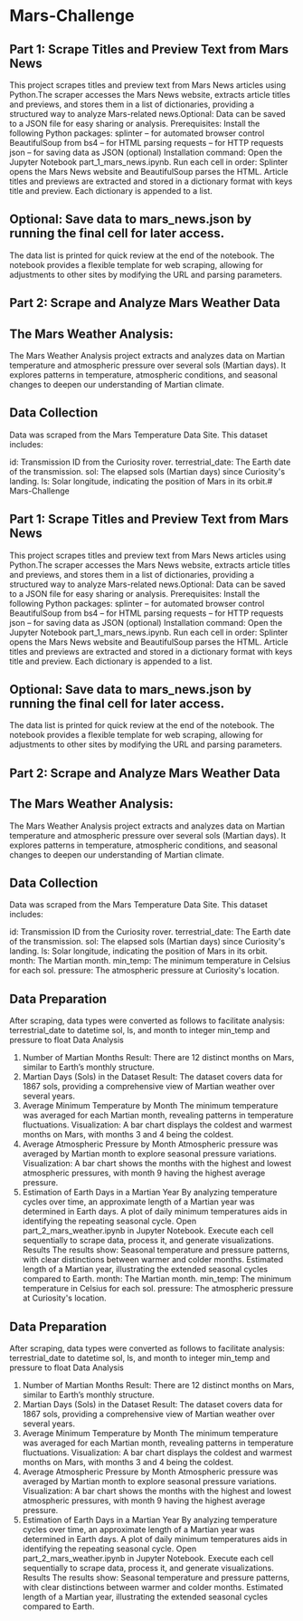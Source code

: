 # Mars-Challenge
## Part 1: Scrape Titles and Preview Text from Mars News
This project scrapes titles and preview text from Mars News articles using Python.The scraper accesses the Mars News website, extracts article titles and previews, and stores them in a list of dictionaries, providing a structured way to analyze Mars-related news.Optional: Data can be saved to a JSON file for easy sharing or analysis.
Prerequisites: Install the following Python packages:
splinter – for automated browser control
BeautifulSoup from bs4 – for HTML parsing
requests – for HTTP requests
json – for saving data as JSON (optional)
Installation command:
Open the Jupyter Notebook part_1_mars_news.ipynb.
Run each cell in order:
Splinter opens the Mars News website and BeautifulSoup parses the HTML.
Article titles and previews are extracted and stored in a dictionary format with keys title and preview.
Each dictionary is appended to a list.
## Optional: Save data to mars_news.json by running the final cell for later access.
The data list is printed for quick review at the end of the notebook.
The notebook provides a flexible template for web scraping, allowing for adjustments to other sites by modifying the URL and parsing parameters.
## Part 2: Scrape and Analyze Mars Weather Data
## The Mars Weather Analysis:

The Mars Weather Analysis project extracts and analyzes data on Martian temperature and atmospheric pressure over several sols (Martian days). It explores patterns in temperature, atmospheric conditions, and seasonal changes to deepen our understanding of Martian climate.
## Data Collection
Data was scraped from the Mars Temperature Data Site. This dataset includes:

id: Transmission ID from the Curiosity rover.
terrestrial_date: The Earth date of the transmission.
sol: The elapsed sols (Martian days) since Curiosity's landing.
ls: Solar longitude, indicating the position of Mars in its orbit.# Mars-Challenge
## Part 1: Scrape Titles and Preview Text from Mars News
This project scrapes titles and preview text from Mars News articles using Python.The scraper accesses the Mars News website, extracts article titles and previews, and stores them in a list of dictionaries, providing a structured way to analyze Mars-related news.Optional: Data can be saved to a JSON file for easy sharing or analysis.
Prerequisites: Install the following Python packages:
splinter – for automated browser control
BeautifulSoup from bs4 – for HTML parsing
requests – for HTTP requests
json – for saving data as JSON (optional)
Installation command:
Open the Jupyter Notebook part_1_mars_news.ipynb.
Run each cell in order:
Splinter opens the Mars News website and BeautifulSoup parses the HTML.
Article titles and previews are extracted and stored in a dictionary format with keys title and preview.
Each dictionary is appended to a list.
## Optional: Save data to mars_news.json by running the final cell for later access.
The data list is printed for quick review at the end of the notebook.
The notebook provides a flexible template for web scraping, allowing for adjustments to other sites by modifying the URL and parsing parameters.
## Part 2: Scrape and Analyze Mars Weather Data
## The Mars Weather Analysis:

The Mars Weather Analysis project extracts and analyzes data on Martian temperature and atmospheric pressure over several sols (Martian days). It explores patterns in temperature, atmospheric conditions, and seasonal changes to deepen our understanding of Martian climate.
## Data Collection
Data was scraped from the Mars Temperature Data Site. This dataset includes:

id: Transmission ID from the Curiosity rover.
terrestrial_date: The Earth date of the transmission.
sol: The elapsed sols (Martian days) since Curiosity's landing.
ls: Solar longitude, indicating the position of Mars in its orbit.
month: The Martian month.
min_temp: The minimum temperature in Celsius for each sol.
pressure: The atmospheric pressure at Curiosity's location.
## Data Preparation
After scraping, data types were converted as follows to facilitate analysis:
terrestrial_date to datetime
sol, ls, and month to integer
min_temp and pressure to float
Data Analysis
1. Number of Martian Months
Result: There are 12 distinct months on Mars, similar to Earth’s monthly structure.
2. Martian Days (Sols) in the Dataset
Result: The dataset covers data for 1867 sols, providing a comprehensive view of Martian weather over several years.
3. Average Minimum Temperature by Month
The minimum temperature was averaged for each Martian month, revealing patterns in temperature fluctuations.
Visualization: A bar chart displays the coldest and warmest months on Mars, with months 3 and 4 being the coldest.
4. Average Atmospheric Pressure by Month
Atmospheric pressure was averaged by Martian month to explore seasonal pressure variations.
Visualization: A bar chart shows the months with the highest and lowest atmospheric pressures, with month 9 having the highest average pressure.
5. Estimation of Earth Days in a Martian Year
By analyzing temperature cycles over time, an approximate length of a Martian year was determined in Earth days. A plot of daily minimum temperatures aids in identifying the repeating seasonal cycle.
Open part_2_mars_weather.ipynb in Jupyter Notebook.
Execute each cell sequentially to scrape data, process it, and generate visualizations.
Results
The results show:
Seasonal temperature and pressure patterns, with clear distinctions between warmer and colder months.
Estimated length of a Martian year, illustrating the extended seasonal cycles compared to Earth.
month: The Martian month.
min_temp: The minimum temperature in Celsius for each sol.
pressure: The atmospheric pressure at Curiosity's location.
## Data Preparation
After scraping, data types were converted as follows to facilitate analysis:
terrestrial_date to datetime
sol, ls, and month to integer
min_temp and pressure to float
Data Analysis
1. Number of Martian Months
Result: There are 12 distinct months on Mars, similar to Earth’s monthly structure.
2. Martian Days (Sols) in the Dataset
Result: The dataset covers data for 1867 sols, providing a comprehensive view of Martian weather over several years.
3. Average Minimum Temperature by Month
The minimum temperature was averaged for each Martian month, revealing patterns in temperature fluctuations.
Visualization: A bar chart displays the coldest and warmest months on Mars, with months 3 and 4 being the coldest.
4. Average Atmospheric Pressure by Month
Atmospheric pressure was averaged by Martian month to explore seasonal pressure variations.
Visualization: A bar chart shows the months with the highest and lowest atmospheric pressures, with month 9 having the highest average pressure.
5. Estimation of Earth Days in a Martian Year
By analyzing temperature cycles over time, an approximate length of a Martian year was determined in Earth days. A plot of daily minimum temperatures aids in identifying the repeating seasonal cycle.
Open part_2_mars_weather.ipynb in Jupyter Notebook.
Execute each cell sequentially to scrape data, process it, and generate visualizations.
Results
The results show:
Seasonal temperature and pressure patterns, with clear distinctions between warmer and colder months.
Estimated length of a Martian year, illustrating the extended seasonal cycles compared to Earth.






